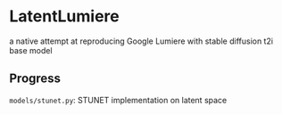 # LatentLumiere
a native attempt at reproducing Google Lumiere with stable diffusion t2i base model

## Progress
`models/stunet.py`: STUNET implementation on latent space